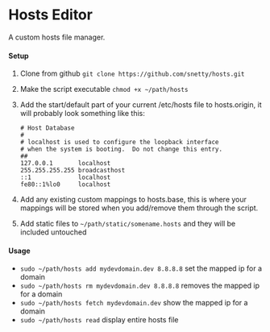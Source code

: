 # Hosts Editor

A custom hosts file manager.

#### Setup

1. Clone from github ``git clone https://github.com/snetty/hosts.git``
2. Make the script executable ``chmod +x ~/path/hosts``
3. Add the start/default part of your current /etc/hosts file to hosts.origin, it will probably look something like this:
    
    ```#
    # Host Database
    #
    # localhost is used to configure the loopback interface
    # when the system is booting.  Do not change this entry.
    ##
    127.0.0.1		localhost
    255.255.255.255	broadcasthost
    ::1             localhost
    fe80::1%lo0		localhost
    ```

4. Add any existing custom mappings to hosts.base, this is where your mappings will be stored when you add/remove them through the script.
5. Add static files to ``~/path/static/somename.hosts`` and they will be included untouched

#### Usage

* ``sudo ~/path/hosts add mydevdomain.dev 8.8.8.8`` set the mapped ip for a domain
* ``sudo ~/path/hosts rm mydevdomain.dev 8.8.8.8`` removes the mapped ip for a domain
* ``sudo ~/path/hosts fetch mydevdomain.dev`` show the mapped ip for a domain
* ``sudo ~/path/hosts read`` display entire hosts file

